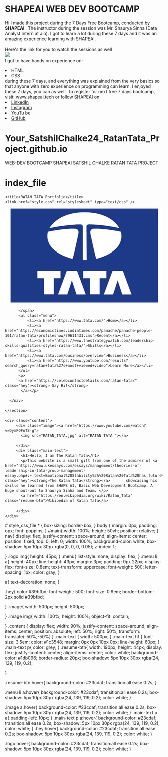 # SHAPEAI WEB DEV BOOTCAMP
Hi I made this project during the 7 Days Free Bootcamp, conducted by <b> SHAPEAI
</b>.
The instructor during the session was Mr. Shaurya Sinha (Data Analyst Intern at Jio). I got to
learn a lot during these 7 days and it was an amazing experience learning with SHAPEAI.
<br><br>Here's the link for you to watch the sessions as well<br>
<a href="https://youtube.com/playlist?list=PL7zl8TDRnbun7K0fECtSMCI2hOCgLBy9a"> <img src="https://github.com/ShapeAI/PYTHON-AND-DATA-ANALYTICS/blob/main/WebD%20poster.png"> </a>
<br>I got to have hands on experience on:
<li>HTML
<li>CSS
<br>during these 7 days, and everything was explained from the very basics so that
anyone with zero experience on programming can learn.
I enjoyed these 7 days, you can as well. To register for next free 7 days bootcamp, visit:
www.shapeai.tech
or follow SHAPEAI on:
<li><a href=
"https://in.linkedin.com/company/shapeai">LinkedIn</a>
<li><a href=
"https://www.instagram.com/shape.ai/?hl=en">Instagram</a>
<li><a
href=
"https://www.youtube.com/channel/UCTUvDLTW9meuDXWcbmISPdA">YouTu
be</a>
<li><a href=
"https://github.com/shapeai">GitHub</a>


# Your_SatshilChalke24_RatanTata_Project.github.io
WEB-DEV BOOTCAMP SHAPEAI  SATSHIL CHALKE RATAN TATA PROJECT 
# index_file
<!DOCTYPE html>
<html>
  <head>
    <meta charset="utf-8">
   
    <title>RATAN_TATA_Portfolio</title>
    <link href="style.css" rel="stylesheet" type="text/css" />
  </head>
  <body>
    <section id="main">
      <nav>
          <a href="https://satshilchalkebootcamphtmlcssproject.satshilchalke.repl.co/" class="logo">
            <img src="Tata_logo.png" alt="LOGO OF TATA PROJECT">
          </a>
          <span class="menu-space">

          </span>
          <ul class="menu">
              <li><a href="https://www.tata.com/">Home</a></li>
              <li><a href="https://economictimes.indiatimes.com/panache/panache-people-101/ratan-tata/profileshow/79611431.cms">Recent</a></li>
              <li><a href="https://www.thestrategywatch.com/leadership-skills-qualities-styles-ratan-tata/">Skills</a></li>
              <li><a href="https://www.tata.com/business/overview">Business</a></li>
              <li><a href="https://www.youtube.com/results?search_query=ratan+tata%27s+most+viewed+video">Learn More</a></li>
          </ul>
          <p>  
          <a href="https://celebcontactdetails.com/ratan-tata/" class="hey"><strong> Say Hi!</strong>
           </a></p>  

      </nav>

    </section>

    <div class="content">
         <div class="image"><a href="https://www.youtube.com/watch?v=DymFOFnTS-g">
           <img src="RATAN_TATA.jpg" alt="RATAN TATA "></a>

         </div>
         <div class="main-text">
           <h1>Hello, I am The Ratan Tata</h1>
           <p>This website is a small gift from one of the admirer of <a href="https://www.ukessays.com/essays/management/theories-of-leadership-in-tata-group-management-essay.php#:~:text=Emotional%20Stability%3A%20Ratan%20Tata%20has,future%20leadership%20of%20TATA%20Group."  class="hey"><strong>The Ratan Tata</strong></a>       showcasing his skills he learned from SHAPE AI, Basic Web Development Bootcamp. A huge shout-out to Shaurya Sinha and Team. </p>
           <a href="https://en.wikipedia.org/wiki/Ratan_Tata" class="resume-btn">Wikipedia of Ratan Tata</a>

         </div>
    </div>
  </body>
</html>
# style_css_file
* {
  box-sizing: border-box;
}
body {
  margin: 0px;
  padding:  opx;
  font: poppins;
}
#main{
  width: 100%;
  height: 50vh;
  position: relative;
}
nav{
  display: flex;
  justify-content: space-around;
  align-items: center;
  position: fixed;
  top: 0;
  left: 0;
  width: 100%;
  background-color: white;
  box-shadow: 5px 10px 30px rgba(0, 0, 0, 0.05);
  z-index: 1;

}
.logo img{
  height: 45px;
}
.menu{
  list-style: none;
  display: flex;
}
.menu li a{
  height: 40px;
  line-height: 43px;
  margin: 3px;
  padding: 0px 22px;
  display: flex;
  font-size: 0.8em;
  text-transform: uppercase;
  font-weight: 500;
  letter-spacing: 1px;
  color: gray;
  }

a{
  text-decoration: none;
}

.hey{
  color:#39bfbd;
  font-weight: 500;
  font-size: 0.9em;
  border-bottom: 2px solid #39bfbd;
  
  }
  .image{
    width: 500px;
    height: 500px;
   

  }
  .image img{
    width: 100%;
    height: 100%;
    object-fit: contain;

  }
  .content {
    display: flex;
    width: 90%;
    justify-content: space-around;
    align-items: center;
    position: absolute;
    left: 50%;
    right: 50%;
    transform: translate(-50%,-50%)
  }
.main-text {
  width: 500px;
}
.main-text h1 {
 font-size: 3.5em;
 color: #1c3548;
 margin: 0px 0px 10px 0px;
 line-height: 60px;
}
.main-text p{
  color: grey;
}
.resume-btn{
  width: 190px;
  height: 44px;
  display: flex;
  justify-content: center;
  align-items: center;
  color: white;
  background-color: #1db096;
  border-radius: 20px;
  box-shadow: 5px 10px 30px rgba(24, 139, 119, 0.2);

}

.resume-btn:hover{
  background-color: #23cdaf;
  transition:all ease 0.2s;
}

.menu li a:hover{
   background-color: #23cdaf;
   transition:all ease 0.2s;
   box-shadow: 5px 10px 30px rgba(24, 139, 119, 0.2);
   color: white;
   }


.image a:hover{
   background-color: #23cdaf;
   transition:all ease 0.2s;
   box-shadow: 5px 10px 30px rgba(24, 139, 119, 0.2);
   color: white;
   }
   .main-text p a{
   padding-left: 10px;
  }
  .main-text p a:hover{
   background-color: #23cdaf;
   transition:all ease 0.2s;
   box-shadow: 5px 10px 30px rgba(24, 139, 119, 0.2);
   color: white;
  }
.hey:hover{
   background-color: #23cdaf;
   transition:all ease 0.2s;
   box-shadow: 5px 10px 30px rgba(24, 139, 119, 0.2);
   color: white;
  }

  
  .logo:hover{
   background-color: #23cdaf;
   transition:all ease 0.2s;
   box-shadow: 5px 10px 30px rgba(24, 139, 119, 0.2);
   color: white;
  }
  
